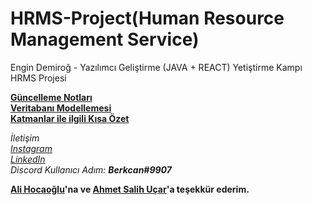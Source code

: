 # HRMS-Project(Human Resource Management Service)
Engin Demiroğ - Yazılımcı Geliştirme (JAVA + REACT) Yetiştirme Kampı HRMS Projesi

**[Güncelleme Notları](https://github.com/KB-Silence/HRMS-Project/commits/main)**  
**[Veritabanı Modellemesi](https://github.com/KB-Silence/JavaCampHomeWorks/tree/master/HRMS-PostgreSQL)**  
**[Katmanlar ile ilgili Kısa Özet](https://github.com/KB-Silence/JavaCampHomeWorks/tree/master/homework-6)**

*İletişim*    
*[Instagram](https://www.instagram.com/brkcnsrbstt/)*  
*[LinkedIn](https://www.linkedin.com/in/berkcan-serbest-ba6073a4/)*  
*Discord Kullanıcı Adım: **Berkcan#9907***  

  
  
  
  **[Ali Hocaoğlu](https://github.com/arawna)'na ve [Ahmet Salih Uçar](https://github.com/ElSenpai)'a teşekkür ederim.**
